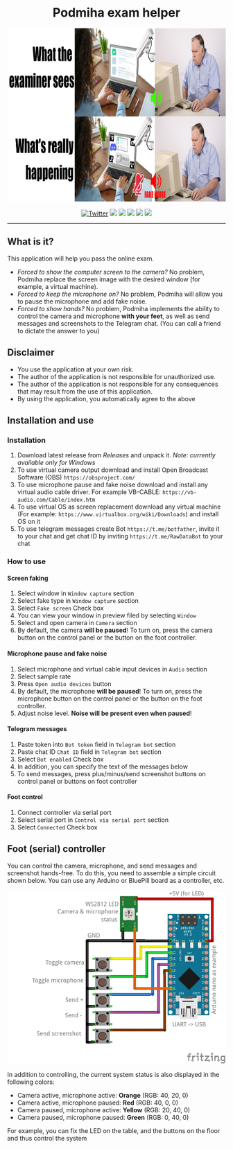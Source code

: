 <h1 align="center">Podmiha exam helper</h1>
<div style="width:100%;text-align:center;">
    <p align="center">
        <img src="PODMIHA_DESCRIPTION.jpg" width="auto" height="400">
    </p>
</div>
<div style="width:100%;text-align:center;">
    <p align="center">
        <a href="https://twitter.com/fern_hertz"><img alt="Twitter" src="https://img.shields.io/twitter/url?label=My%20twitter&style=social&url=https%3A%2F%2Ftwitter.com%2Ffern_hertz" ></a>
        <img src="https://badges.frapsoft.com/os/v1/open-source.png?v=103" >
        <a href="https://github.com/F33RNI/Podmiha/releases/latest"><img src="https://img.shields.io/badge/download-latest-blueviolet" ></a>
        <img src="https://img.shields.io/github/last-commit/F33RNI/Podmiha" >
        <a href="https://github.com/F33RNI/Podmiha/blob/main/LICENSE"><img src="https://img.shields.io/github/license/F33RNI/Podmiha" ></a>
        <a href="https://github.com/F33RNI/Podmiha/stargazers"><img src="https://img.shields.io/github/stars/F33RNI/Podmiha" ></a>
    </p>
</div>

----------

## What is it?

This application will help you pass the online exam.
- *Forced to show the computer screen to the camera?* No problem, Podmiha replace the screen image with the desired window (for example, a virtual machine).
- *Forced to keep the microphone on?* No problem, Podmiha will allow you to pause the microphone and add fake noise.
- *Forced to show hands?* No problem, Podmiha implements the ability to control the camera and microphone **with your feet**, as well as send messages and screenshots to the Telegram chat. (You can call a friend to dictate the answer to you)

## Disclaimer

- You use the application at your own risk.
- The author of the application is not responsible for unauthorized use.
- The author of the application is not responsible for any consequences that may result from the use of this application.
- By using the application, you automatically agree to the above

## Installation and use

### Installation

1. Download latest release from *Releases* and unpack it. *Note: currently available only for Windows*
2. To use virtual camera output download and install Open Broadcast Software (OBS) `https://obsproject.com/`
3. To use microphone pause and fake noise download and install any virtual audio cable driver. For example VB-CABLE: `https://vb-audio.com/Cable/index.htm`
4. To use virtual OS as screen replacement download any virtual machine (For example: `https://www.virtualbox.org/wiki/Downloads`) and install OS on it
5. To use telegram messages create Bot `https://t.me/botfather`, invite it to your chat and get chat ID by inviting `https://t.me/RawDataBot` to your chat

### How to use

#### Screen faking

1. Select window in `Window capture` section
2. Select fake type in `Window capture` section
3. Select `Fake screen` Check box
4. You can view your window in preview filed by selecting `Window`
5. Select and open camera in `Camera` section
6. By default, the camera **will be paused**! To turn on, press the camera button on the control panel or the button on the foot controller.

#### Microphone pause and fake noise

1. Select microphone and virtual cable input devices in `Audio` section
2. Select sample rate
3. Press `Open audio devices` button
4. By default, the microphone **will be paused**! To turn on, press the microphone button on the control panel or the button on the foot controller.
5. Adjust noise level. **Noise will be present even when paused**!

#### Telegram messages

1. Paste token into `Bot token` field in `Telegram bot` section
2. Paste chat ID `Chat ID` field in `Telegram bot` section
3. Select `Bot enabled` Check box
4. In addition, you can specify the text of the messages below
5. To send messages, press plus/minus/send screenshot buttons on control panel or buttons on foot controller

#### Foot control

1. Connect controller via serial port
2. Select serial port in `Control via serial port` section
3. Select `Connected` Check box

## Foot (serial) controller

You can control the camera, microphone, and send messages and screenshot hands-free.
To do this, you need to assemble a simple circuit shown below.
You can use any Arduino or BluePill board as a controller, etc.

<div style="width:100%;text-align:center;">
    <p align="center">
        <img src="Podmiha_bb.jpg" width="auto" height="400">
    </p>
</div>

In addition to controlling, the current system status is also displayed in the following colors:
- Camera active, microphone active: **Orange** (RGB: 40, 20, 0)
- Camera active, microphone paused: **Red** (RGB: 40, 0, 0)
- Camera paused, microphone active: **Yellow** (RGB: 20, 40, 0)
- Camera paused, microphone paused: **Green** (RGB: 0, 40, 0)

For example, you can fix the LED on the table, and the buttons on the floor and thus control the system
